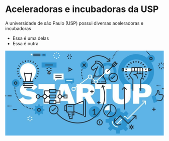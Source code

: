 # Aceleradoras e incubadoras da USP

A universidade de são Paulo (USP) possui diversas aceleradoras e incubadoras

- Essa é uma delas
- Essa é outra

![Essa é uma imagem](./assets/example.png)